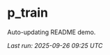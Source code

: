 # p_train

Auto-updating README demo.

<!--START_SECTION:status-->
_Last run: 2025-09-26 09:25 UTC_
<!--END_SECTION:status-->






























































































































































































































































































































































































































































































































































































































































































































































































